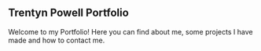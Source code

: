 ## Trentyn Powell Portfolio

Welcome to my Portfolio!
Here you can find about me, some projects I have made and how to contact me.
